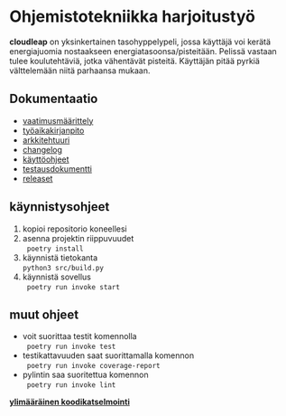 # Ohjemistotekniikka harjoitustyö
__cloudleap__ on yksinkertainen tasohyppelypeli, jossa käyttäjä voi kerätä energiajuomia nostaakseen energiatasoonsa/pisteitään. Pelissä vastaan tulee koulutehtäviä, jotka vähentävät pisteitä. Käyttäjän pitää pyrkiä välttelemään niitä parhaansa mukaan.

## Dokumentaatio

- [vaatimusmäärittely](https://github.com/neakovalainen/ohjelmistotekniikka25/tree/main/cloudleap/dokumentaatio/vaatimusmaarittely.md)
- [työaikakirjanpito](https://github.com/neakovalainen/ohjelmistotekniikka25/tree/main/cloudleap/dokumentaatio/tyoaikakirjanpito.md)
- [arkkitehtuuri](https://github.com/neakovalainen/ohjelmistotekniikka25/tree/main/cloudleap/dokumentaatio/arkkitehtuuri.md)
- [changelog](https://github.com/neakovalainen/ohjelmistotekniikka25/tree/main/cloudleap/dokumentaatio/changelog.md)
- [käyttöohjeet](https://github.com/neakovalainen/ohjelmistotekniikka25/blob/main/cloudleap/dokumentaatio/kayttoohje.md)
- [testausdokumentti]()
- [releaset](https://github.com/neakovalainen/ohjelmistotekniikka25/releases)

## käynnistysohjeet
1.  kopioi repositorio koneellesi
2. asenna projektin riippuvuudet \
 ``` poetry install```
3. käynnistä tietokanta \
   ``` python3 src/build.py ```
 5. käynnistä sovellus \
 ``` poetry run invoke start```

## muut ohjeet
- voit suorittaa testit komennolla \
``` poetry run invoke test```
- testikattavuuden saat suorittamalla komennon \
``` poetry run invoke coverage-report```
- pylintin saa suoritettua komennon \
``` poetry run invoke lint```

[__ylimääräinen koodikatselmointi__](https://github.com/JuhoTurunen/chess-app/issues/1)

